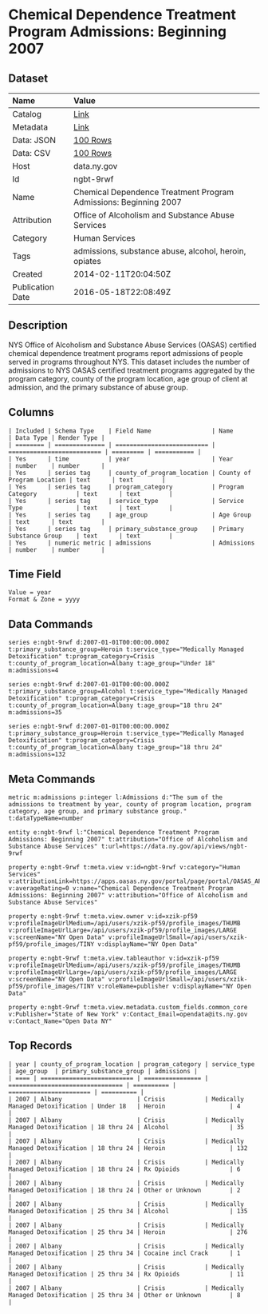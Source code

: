 # Chemical Dependence Treatment Program Admissions: Beginning 2007

## Dataset

| Name | Value |
| :--- | :---- |
| Catalog | [Link](https://catalog.data.gov/dataset/chemical-dependence-treatment-program-admissions-beginning-2007) |
| Metadata | [Link](https://data.ny.gov/api/views/ngbt-9rwf) |
| Data: JSON | [100 Rows](https://data.ny.gov/api/views/ngbt-9rwf/rows.json?max_rows=100) |
| Data: CSV | [100 Rows](https://data.ny.gov/api/views/ngbt-9rwf/rows.csv?max_rows=100) |
| Host | data.ny.gov |
| Id | ngbt-9rwf |
| Name | Chemical Dependence Treatment Program Admissions: Beginning 2007 |
| Attribution | Office of Alcoholism and Substance Abuse Services |
| Category | Human Services |
| Tags | admissions, substance abuse, alcohol, heroin, opiates |
| Created | 2014-02-11T20:04:50Z |
| Publication Date | 2016-05-18T22:08:49Z |

## Description

NYS Office of Alcoholism and Substance Abuse Services (OASAS) certified chemical dependence treatment programs report admissions of people served in programs throughout NYS.  This dataset includes the number of admissions to NYS OASAS certified treatment programs aggregated by the program category, county of the program location, age group of client at admission, and the primary substance of abuse group.

## Columns

```ls
| Included | Schema Type    | Field Name                 | Name                       | Data Type | Render Type |
| ======== | ============== | ========================== | ========================== | ========= | =========== |
| Yes      | time           | year                       | Year                       | number    | number      |
| Yes      | series tag     | county_of_program_location | County of Program Location | text      | text        |
| Yes      | series tag     | program_category           | Program Category           | text      | text        |
| Yes      | series tag     | service_type               | Service Type               | text      | text        |
| Yes      | series tag     | age_group                  | Age Group                  | text      | text        |
| Yes      | series tag     | primary_substance_group    | Primary Substance Group    | text      | text        |
| Yes      | numeric metric | admissions                 | Admissions                 | number    | number      |
```

## Time Field

```ls
Value = year
Format & Zone = yyyy
```

## Data Commands

```ls
series e:ngbt-9rwf d:2007-01-01T00:00:00.000Z t:primary_substance_group=Heroin t:service_type="Medically Managed Detoxification" t:program_category=Crisis t:county_of_program_location=Albany t:age_group="Under 18" m:admissions=4

series e:ngbt-9rwf d:2007-01-01T00:00:00.000Z t:primary_substance_group=Alcohol t:service_type="Medically Managed Detoxification" t:program_category=Crisis t:county_of_program_location=Albany t:age_group="18 thru 24" m:admissions=35

series e:ngbt-9rwf d:2007-01-01T00:00:00.000Z t:primary_substance_group=Heroin t:service_type="Medically Managed Detoxification" t:program_category=Crisis t:county_of_program_location=Albany t:age_group="18 thru 24" m:admissions=132
```

## Meta Commands

```ls
metric m:admissions p:integer l:Admissions d:"The sum of the admissions to treatment by year, county of program location, program category, age group, and primary substance group." t:dataTypeName=number

entity e:ngbt-9rwf l:"Chemical Dependence Treatment Program Admissions: Beginning 2007" t:attribution="Office of Alcoholism and Substance Abuse Services" t:url=https://data.ny.gov/api/views/ngbt-9rwf

property e:ngbt-9rwf t:meta.view v:id=ngbt-9rwf v:category="Human Services" v:attributionLink=https://apps.oasas.ny.gov/portal/page/portal/OASAS_APPS v:averageRating=0 v:name="Chemical Dependence Treatment Program Admissions: Beginning 2007" v:attribution="Office of Alcoholism and Substance Abuse Services"

property e:ngbt-9rwf t:meta.view.owner v:id=xzik-pf59 v:profileImageUrlMedium=/api/users/xzik-pf59/profile_images/THUMB v:profileImageUrlLarge=/api/users/xzik-pf59/profile_images/LARGE v:screenName="NY Open Data" v:profileImageUrlSmall=/api/users/xzik-pf59/profile_images/TINY v:displayName="NY Open Data"

property e:ngbt-9rwf t:meta.view.tableauthor v:id=xzik-pf59 v:profileImageUrlMedium=/api/users/xzik-pf59/profile_images/THUMB v:profileImageUrlLarge=/api/users/xzik-pf59/profile_images/LARGE v:screenName="NY Open Data" v:profileImageUrlSmall=/api/users/xzik-pf59/profile_images/TINY v:roleName=publisher v:displayName="NY Open Data"

property e:ngbt-9rwf t:meta.view.metadata.custom_fields.common_core v:Publisher="State of New York" v:Contact_Email=opendata@its.ny.gov v:Contact_Name="Open Data NY"
```

## Top Records

```ls
| year | county_of_program_location | program_category | service_type                     | age_group  | primary_substance_group | admissions | 
| ==== | ========================== | ================ | ================================ | ========== | ======================= | ========== | 
| 2007 | Albany                     | Crisis           | Medically Managed Detoxification | Under 18   | Heroin                  | 4          | 
| 2007 | Albany                     | Crisis           | Medically Managed Detoxification | 18 thru 24 | Alcohol                 | 35         | 
| 2007 | Albany                     | Crisis           | Medically Managed Detoxification | 18 thru 24 | Heroin                  | 132        | 
| 2007 | Albany                     | Crisis           | Medically Managed Detoxification | 18 thru 24 | Rx Opioids              | 6          | 
| 2007 | Albany                     | Crisis           | Medically Managed Detoxification | 18 thru 24 | Other or Unknown        | 2          | 
| 2007 | Albany                     | Crisis           | Medically Managed Detoxification | 25 thru 34 | Alcohol                 | 135        | 
| 2007 | Albany                     | Crisis           | Medically Managed Detoxification | 25 thru 34 | Heroin                  | 276        | 
| 2007 | Albany                     | Crisis           | Medically Managed Detoxification | 25 thru 34 | Cocaine incl Crack      | 1          | 
| 2007 | Albany                     | Crisis           | Medically Managed Detoxification | 25 thru 34 | Rx Opioids              | 11         | 
| 2007 | Albany                     | Crisis           | Medically Managed Detoxification | 25 thru 34 | Other or Unknown        | 8          | 
```